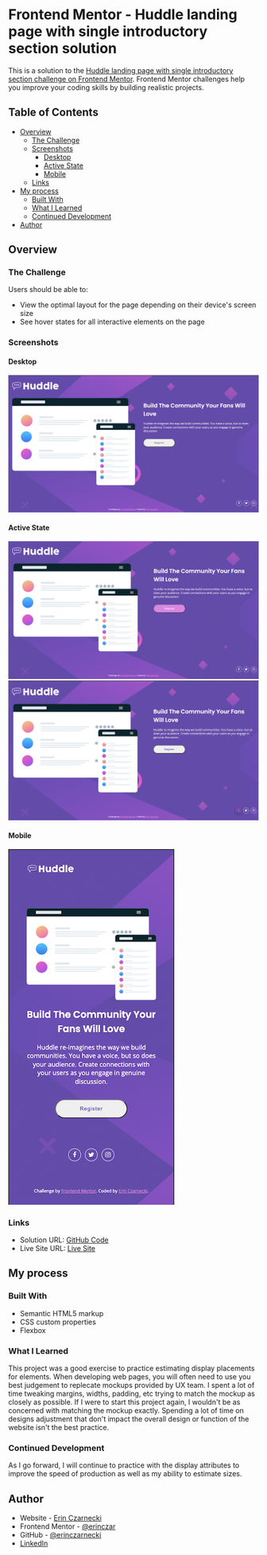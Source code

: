 # Frontend Mentor - Huddle landing page with single introductory section solution

This is a solution to the [Huddle landing page with single introductory section challenge on Frontend Mentor](https://www.frontendmentor.io/challenges/huddle-landing-page-with-a-single-introductory-section-B_2Wvxgi0). Frontend Mentor challenges help you improve your coding skills by building realistic projects. 

## Table of Contents

- [Overview](#overview)
  - [The Challenge](#the-challenge)
  - [Screenshots](#screenshots)  
    - [Desktop](#desktop)  
    - [Active State](#active-state)  
    - [Mobile](#mobile)  
  - [Links](#links)
- [My process](#my-process)
  - [Built With](#built-with)
  - [What I Learned](#what-i-learned)
  - [Continued Development](#continued-development)
- [Author](#author)

## Overview

### The Challenge

Users should be able to:

- View the optimal layout for the page depending on their device's screen size
- See hover states for all interactive elements on the page


### Screenshots  
 
 #### Desktop  
![Desktop](./solution-images/Desktop.png)  
#### Active State 
![Active - Content](./solution-images/Active1.png)
![Active - Socials](./solution-images/Active2.png)
#### Mobile  
![Mobile](./solution-images/Mobile.png)


### Links

- Solution URL: [GitHub Code](https://your-solution-url.com)
- Live Site URL: [Live Site](https://your-live-site-url.com)  


## My process

### Built With

- Semantic HTML5 markup
- CSS custom properties
- Flexbox


### What I Learned

This project was a good exercise to practice estimating display placements for elements. When developing web pages, you will often need to use you best judgement to replecate mockups provided by UX team.  I spent a lot of time tweaking margins, widths, padding, etc trying to match the mockup as closely as possible. If I were to start this project again, I wouldn't be as concerned with matching the mockup exactly. Spending a lot of time on designs adjustment that don't impact the overall design or function of the website isn't the best practice.  
  
  
  

### Continued Development

As I go forward, I will continue to practice with the display attributes to improve the speed of production as well as my ability to estimate sizes.  
  
  

## Author

- Website - [Erin Czarnecki](https://www.your-site.com)
- Frontend Mentor - [@erinczar](https://www.frontendmentor.io/profile/erinczar)
- GitHub - [@erinczarnecki](https://github.com/erinczarnecki)
- [LinkedIn](https://linkedin.com/in/erin-czarnecki)
